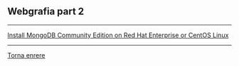 ## Webgrafia part 2
***
[Install MongoDB Community Edition on Red Hat Enterprise or CentOS Linux](https://docs.mongodb.com/master/tutorial/install-mongodb-on-red-hat/)

***
[Torna enrere](https://github.com/Josep88/MP10UF2-A1)
